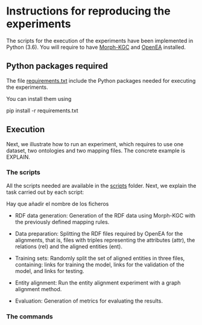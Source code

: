 # Instructions for reproducing the experiments

The scripts for the execution of the experiments have been implemented in Python (3.6). You will require to have [Morph-KGC](https://github.com/morph-kgc/morph-kgc) and [OpenEA](https://github.com/nju-websoft/OpenEA) installed.

## Python packages required
The file [requirements.txt](./requirements.txt) include the Python packages needed for executing the experiments.

You can install them using  

pip install -r requirements.txt

## Execution

Next, we illustrate how to run an experiment, which requires to use one dataset, two ontologies and two mapping files. The concrete example is EXPLAIN.

### The scripts
All the scripts needed are available in the [scripts](./) folder. Next, we explain the task carried out by each script:

Hay que añadir el nombre de los ficheros

* RDF data generation: Generation of the RDF data using Morph-KGC with the previously defined mapping rules.

* Data preparation: Splitting the RDF files required by OpenEA for the alignments, that is, files with triples representing the attributes (attr), the relations (rel) and the aligned entities (ent).

* Training sets: Randomly split the set of aligned entities in three files, containing: links for training the model, links for the validation of the model, and links for testing.

* Entity alignment: Run the entity alignment experiment with a graph alignment method.

* Evaluation: Generation of metrics for evaluating the results.


### The commands



